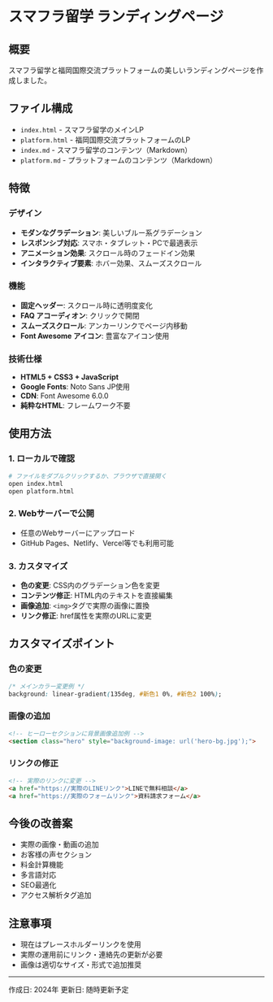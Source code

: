 # スマフラ留学 ランディングページ

## 概要
スマフラ留学と福岡国際交流プラットフォームの美しいランディングページを作成しました。

## ファイル構成
- `index.html` - スマフラ留学のメインLP
- `platform.html` - 福岡国際交流プラットフォームのLP
- `index.md` - スマフラ留学のコンテンツ（Markdown）
- `platform.md` - プラットフォームのコンテンツ（Markdown）

## 特徴

### デザイン
- **モダンなグラデーション**: 美しいブルー系グラデーション
- **レスポンシブ対応**: スマホ・タブレット・PCで最適表示
- **アニメーション効果**: スクロール時のフェードイン効果
- **インタラクティブ要素**: ホバー効果、スムーズスクロール

### 機能
- **固定ヘッダー**: スクロール時に透明度変化
- **FAQ アコーディオン**: クリックで開閉
- **スムーズスクロール**: アンカーリンクでページ内移動
- **Font Awesome アイコン**: 豊富なアイコン使用

### 技術仕様
- **HTML5 + CSS3 + JavaScript**
- **Google Fonts**: Noto Sans JP使用
- **CDN**: Font Awesome 6.0.0
- **純粋なHTML**: フレームワーク不要

## 使用方法

### 1. ローカルで確認
```bash
# ファイルをダブルクリックするか、ブラウザで直接開く
open index.html
open platform.html
```

### 2. Webサーバーで公開
- 任意のWebサーバーにアップロード
- GitHub Pages、Netlify、Vercel等でも利用可能

### 3. カスタマイズ
- **色の変更**: CSS内のグラデーション色を変更
- **コンテンツ修正**: HTML内のテキストを直接編集
- **画像追加**: `<img>`タグで実際の画像に置換
- **リンク修正**: href属性を実際のURLに変更

## カスタマイズポイント

### 色の変更
```css
/* メインカラー変更例 */
background: linear-gradient(135deg, #新色1 0%, #新色2 100%);
```

### 画像の追加
```html
<!-- ヒーローセクションに背景画像追加例 -->
<section class="hero" style="background-image: url('hero-bg.jpg');">
```

### リンクの修正
```html
<!-- 実際のリンクに変更 -->
<a href="https://実際のLINEリンク">LINEで無料相談</a>
<a href="https://実際のフォームリンク">資料請求フォーム</a>
```

## 今後の改善案
- 実際の画像・動画の追加
- お客様の声セクション
- 料金計算機能
- 多言語対応
- SEO最適化
- アクセス解析タグ追加

## 注意事項
- 現在はプレースホルダーリンクを使用
- 実際の運用前にリンク・連絡先の更新が必要
- 画像は適切なサイズ・形式で追加推奨

---
作成日: 2024年
更新日: 随時更新予定 